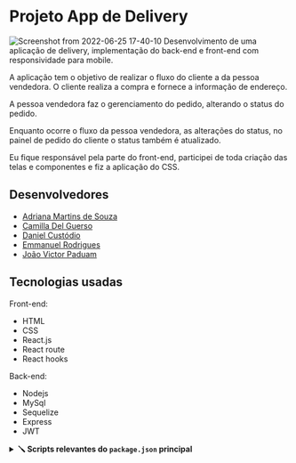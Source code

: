 #  Projeto App de Delivery
![Screenshot from 2022-06-25 17-40-10](https://user-images.githubusercontent.com/29557187/175789959-e62383f8-560d-4027-8c8a-8d174fae3872.png)
Desenvolvimento de uma aplicação de delivery, implementação do back-end e front-end com responsividade para mobile.

A aplicação tem o objetivo de realizar o fluxo do cliente a da pessoa vendedora.
O cliente realiza a compra e fornece a informação de endereço.

A pessoa vendedora faz o gerenciamento do pedido, alterando o status do pedido.

Enquanto ocorre o fluxo da pessoa vendedora, as alterações do status, no painel de pedido do cliente o status também é atualizado.

Eu fique responsável pela parte do front-end, participei de toda criação das telas e componentes e fiz a aplicação do CSS.

## Desenvolvedores
- [Adriana Martins de Souza](https://www.linkedin.com/in/adriana-ms/)
- [Camilla Del Guerso](https://www.linkedin.com/in/camilla-del-guerso/)
- [Daniel Custódio](https://www.linkedin.com/in/danielscustodio/)
- [Emmanuel Rodrigues](https://www.linkedin.com/in/emmanuel-rodrigues-906ab91ba/)
- [João Victor Paduam](https://www.linkedin.com/in/joaovictorpaduam/)

## Tecnologias usadas
Front-end:
>
- HTML
- CSS
- React.js
- React route
- React hooks

Back-end:
> 
- Nodejs
- MySql
- Sequelize
- Express
- JWT


<details>
  <summary>
    <strong>🪛 Scripts relevantes do <code>package.json</code> principal</strong>
  </summary><br>

  **São os scripts da raiz do projeto (`./package.json`) e não das aplicações individuais `./front-end/package.json` e `./back-end/package.json`**:

  - `start`: Limpa as portas `3000` e `3001` e simula a inicialização no avaliador. Também prepara o campo rodando o `Sequelize` para restaurar o **banco de dados de testes** (final `-test`) e sobe a aplicação com `pm2` em modo `fork` (uma instância para cada aplicação). Nesse modo, as alterações não são assistidas;
    - *uso (na raiz do projeto): `npm start`*

  - `stop`: Para e deleta as aplicações rodando no `pm2`;
    - *uso (na raiz do projeto): `npm stop`*

  - `dev`: Limpa as portas `3000` e `3001` e sobe a aplicação com `pm2` em modo `fork` (uma instância pra cada aplicação). Nesse modo, as atualizações são assistidas (modo `watch`);
    - *uso (na raiz do projeto): `npm run dev`*

  - `dev:prestart`: A partir da raiz, esse comando faz o processo de instalação de dependências (`npm i`) nos dois projetos (`./front-end` e `./back-end`) e roda o `Sequelize` no `./back-end` (lembrar de configurar o `.env` no mesmo);
    - *uso (na raiz do projeto): `npm run dev:prestart`*

  - `db:reset`: Roda os scripts do `Sequelize` restaurando o **banco de dados de desenvolvimento** (final `-dev`). Utilize esse script caso ocorra algum problema no seu banco local;
    - *uso (na raiz do projeto): `npm run db:reset`*

  - `db:reset:debug`: Roda os scripts do `Sequelize` restaurando o **banco de dados de desenvolvimento** (final `-dev`). Utilize esse script caso ocorra algum problema no seu banco local. Esse comando também é capaz de retornar informações detalhadas de erros (quando ocorrerem no processo);
    - *uso (na raiz do projeto): `npm run db:reset:debug`*

  - `test <nomes-dos-arquivos>`: Roda todos os testes (ou uma parte deles caso `<nomes-dos-arquivos>` seja definido) utilizando o **banco de dados de testes** (final `-test`);
    - *uso (na raiz do projeto): `npm test`, `npm test 01login 02register` ou ainda `npm run test 01 02`*

  - `test:dev <nomes-dos-arquivos>`: Roda todos os testes (ou uma parte deles caso `<nomes-dos-arquivos>` seja definido) utilizando o **banco de dados de desenvolvimento** (final `-dev`); 
    - *uso (na raiz do projeto): `npm run test:dev`, `npm run test:dev 01login 02register` ou ainda `npm test:dev 01 02`*;

  - `test:dev:open <nomes-dos-arquivos>`: Roda todos os testes (ou uma parte deles caso `<nomes-dos-arquivos>` seja definido) utilizando o **banco de dados de desenvolvimento** (final `-dev`), exemplo `npm test:dev:open 01login 02register` ou ainda `npm test:dev:open 01 02`. Esse teste deve abrir uma janela mostrando o comportamento das páginas;
    - *uso (na raiz do projeto): `npm run test:dev:open`, `npm run test:dev:open 01login 02register` ou ainda `npm test:dev:open 01 02`*;

  - `test:dev:report "<nomes-dos-arquivos>"`: Roda todos os testes (ou uma parte deles caso `"<nomes-dos-arquivos>"` seja definido) utilizando o **banco de dados de desenvolvimento** (final `-dev`). Esse teste devolve um output em texto com o resultado de todos os testes. Os `logs` são gerados em `./__tests__/reports`.
    - *uso (na raiz do projeto): `npm run test:dev:report`, `npm run test:dev:report "01login 02register"` ou ainda `npm run test:dev:report "01 02"`*;

</details>

